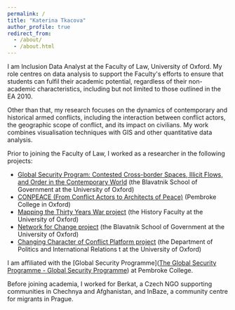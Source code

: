 ```yaml
---
permalink: /
title: "Katerina Tkacova"
author_profile: true
redirect_from: 
  - /about/
  - /about.html
---
```


I am Inclusion Data Analyst at the Faculty of Law, University of Oxford. My role centres on data analysis to support the Faculty's efforts to ensure that students can fulfil their academic potential, regardless of their non-academic characteristics, including but not limited to those outlined in the EA 2010.

Other than that, my research focuses on the dynamics of contemporary and historical armed conflicts, including the interaction between conflict actors, the geographic scope of conflict, and its impact on civilians. My work combines visualisation techniques with GIS and other quantitative data analysis.

Prior to joining the Faculty of Law, I worked as a researcher in the following projects:
- [Global Security Program: Contested Cross-border Spaces, Illicit Flows, and Order in the Contemporary World](https://www.bsg.ox.ac.uk/research/global-security-contested-space-illicit-flows-and-order-contemporary-world) (the Blavatnik School of Government at the University of Oxford)
- [CONPEACE (From Conflict Actors to Architects of Peace)](https://conpeace.pmb.ox.ac.uk/) (Pembroke College in Oxford)
- [Mapping the Thirty Years War project](https://mappingtyw.web.ox.ac.uk/home#/) (the History Faculty at the University of Oxford)
- [Network for Change project](https://globalsecurity.web.ox.ac.uk/article/networks-for-change) (the Blavatnik School of Government at the University of Oxford)
- [Changing Character of Conflict Platform project](https://conflictplatform.ox.ac.uk/) (the Department of Politics and International Relations t at the University of Oxford)

I am affiliated with the [Global Security Programme]([The Global Security Programme - Global Security Programme](https://www.globalsecurity.pmb.ox.ac.uk/)) at Pembroke College. 

Before joining academia, I worked for Berkat, a Czech NGO supporting communities in Chechnya and Afghanistan, and InBaze, a community centre for migrants in Prague.
